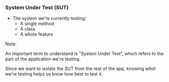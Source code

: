 ### System Under Test (SUT)

* The system we're currently testing:
    - A single method
    - A class
    - A whole feature

Note:

An important term to understand is "System Under Test", which refers to the part of the application we're testing.

Since we want to isolate the SUT from the rest of the app, knowing _what_ we're testing helps us know how best to test it.
